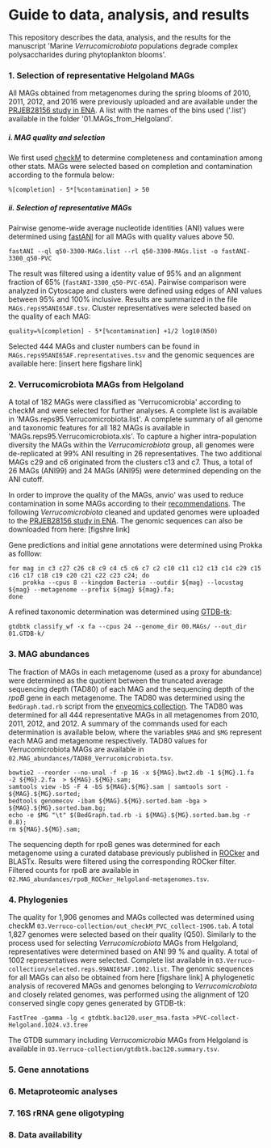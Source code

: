 
# Guide to data, analysis, and results

This repository describes the data, analysis, and the results for the manuscript 'Marine *Verrucomicrobiota* populations degrade complex polysaccharides during phytoplankton blooms'.

### 1. Selection of representative Helgoland MAGs

All MAGs obtained from metagenomes during the spring blooms of 2010, 2011, 2012, and 2016 were previously uploaded and are available under the [PRJEB28156 study in ENA](https://www.ebi.ac.uk/ena/browser/view/PRJEB28156). A list with the names of the bins used ('.list') available in the folder '01.MAGs_from_Helgoland'.

##### i. MAG quality and selection
We first used [checkM](https://github.com/Ecogenomics/CheckM) to determine completeness and contamination among other stats. MAGs were selected based on completion and contamination according to the formula below:
```
%[completion] - 5*[%contamination] > 50
```

##### ii. Selection of representative MAGs
Pairwise genome-wide average nucleotide identities (ANI) values were determined using [fastANI](https://github.com/ParBLiSS/FastANI) for all MAGs with quality values above 50.

```
fastANI --ql q50-3300-MAGs.list --rl q50-3300-MAGs.list -o fastANI-3300_q50-PVC
```
The result was filtered using a identity value of 95% and an alignment fraction of 65% (`fastANI-3300_q50-PVC-65A`). Pairwise comparison were analyzed in Cytoscape and clusters were defined using edges of ANI values between 95% and 100% inclusive. Results are summarized in the file `MAGs.reps95ANI65AF.tsv`. Cluster representatives were selected based on the quality of each MAG:
```
quality=%[completion] - 5*[%contamination] +1/2 log10(N50)
```
Selected 444 MAGs and cluster numbers can be found in `MAGs.reps95ANI65AF.representatives.tsv` and the genomic sequences are available here: [insert here figshare link]

### 2. Verrucomicrobiota MAGs from Helgoland

A total of 182 MAGs were classified as 'Verrucomicrobia' according to checkM and were selected for further analyses. A complete list is available in 'MAGs.reps95.Verrucomicrobiota.list'. A complete summary of all genome and taxonomic features for all 182 MAGs is available in 'MAGs.reps95.Verrucomicrobiota.xls'. To capture a higher intra-population diversity the MAGs within the *Verrucomicrobiota* group, all genomes were de-replicated at 99% ANI resulting in 26 representatives. The two additional MAGs c29 and c6 originated from the clusters c13 and c7. Thus, a total of 26 MAGs (ANI99) and 24 MAGs (ANI95) were determined depending on the ANI cutoff.

In order to improve the quality of the MAGs, anvio' was used to reduce contamination in some MAGs according to their [recommendations](http://merenlab.org/2017/01/03/loki-the-link-archaea-eukaryota/). The following *Verrucomicrobiota* cleaned and updated genomes were uploaded to the [PRJEB28156 study in ENA](https://www.ebi.ac.uk/ena/browser/view/PRJEB28156). The genomic sequences can also be downloaded from here: [figshre link]

Gene predictions and initial gene annotations were determined using Prokka as folllow:
```
for mag in c3 c27 c26 c8 c9 c4 c5 c6 c7 c2 c10 c11 c12 c13 c14 c29 c15 c16 c17 c18 c19 c20 c21 c22 c23 c24; do
	prokka --cpus 8 --kingdom Bacteria --outdir ${mag} --locustag ${mag} --metagenome --prefix ${mag} ${mag}.fa;
done
```
A refined taxonomic determination was determined using [GTDB-tk](https://github.com/Ecogenomics/GTDBTk):
```
gtdbtk classify_wf -x fa --cpus 24 --genome_dir 00.MAGs/ --out_dir 01.GTDB-k/
```
### 3. MAG abundances

The fraction of MAGs in each metagenome (used as a proxy for abundance) were determined as the quotient between the truncated average sequencing depth (TAD80) of each MAG and the sequencing depth of the *rpoB* gene in each metagenome. The TAD80 was determined using the `BedGraph.tad.rb` script from the [enveomics collection](https://github.com/lmrodriguezr/enveomics).
The TAD80 was determined for all 444 representative MAGs in all metagenomes from 2010, 2011, 2012, and 2012. A summary of the commands used for each determination is available below, where the variables `$MAG` and `$MG` represent each MAG and metagenome respectively. TAD80 values for Verrucomicrobiota MAGs are available in `02.MAG_abundances/TAD80_Verrucomicrobiota.tsv`.

```
bowtie2 --reorder --no-unal -f -p 16 -x ${MAG}.bwt2.db -1 ${MG}.1.fa -2 ${MG}.2.fa  > ${MAG}.${MG}.sam;
samtools view -bS -F 4 -bS ${MAG}.${MG}.sam | samtools sort - ${MAG}.${MG}.sorted;
bedtools genomecov -ibam ${MAG}.${MG}.sorted.bam -bga > ${MAG}.${MG}.sorted.bam.bg;
echo -e $MG "\t" $(BedGraph.tad.rb -i ${MAG}.${MG}.sorted.bam.bg -r 0.8);
rm ${MAG}.${MG}.sam;
```
The sequencing depth for rpoB genes was determined for each metagenome using a curated database previously published in [ROCker](https://github.com/lmrodriguezr/rocker) and BLASTx. Results were filtered using the corresponding ROCker filter. Filtered counts for rpoB are available in `02.MAG_abundances/rpoB_ROCker_Helgoland-metagenomes.tsv`.

### 4. Phylogenies
The quality for 1,906 genomes and MAGs collected was determined using checkM `03.Verruco-collection/out_checkM_PVC_collect-1906.tab`. A total 1,827 genomes were selected based on their quality (Q50). Similarly to the process used for selecting *Verrucomicrobiota* MAGs from Helgoland, representatives were determined based on ANI 99 % and quality. A total of 1002 representatives were selected. Complete list available in `03.Verruco-collection/selected.reps.99ANI65AF.1002.list`. The genomic sequences for all MAGs can also be obtained from here [figshare link]
A phylogenetic analysis of recovered MAGs and genomes belonging to *Verrucomicrobiota* and closely related genomes, was performed using the alignment of 120 conserved single copy genes generated by GTDB-tk:

```
FastTree -gamma -lg < gtdbtk.bac120.user_msa.fasta >PVC-collect-Helgoland.1024.v3.tree
```
The GTDB summary including *Verrucomicrobia* MAGs from Helgoland is available in `03.Verruco-collection/gtdbtk.bac120.summary.tsv`.

### 5. Gene annotations
### 6. Metaproteomic analyses
### 7. 16S rRNA gene oligotyping
### 8. Data availability
